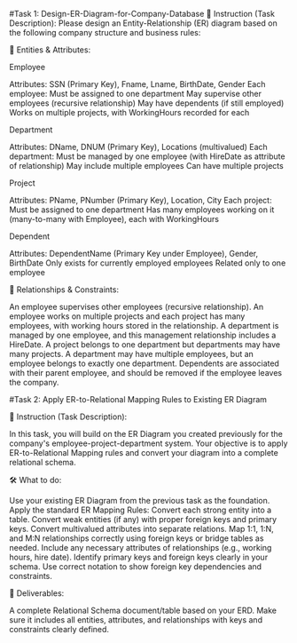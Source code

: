 #Task 1: Design-ER-Diagram-for-Company-Database
📝 Instruction (Task Description):
Please design an Entity-Relationship (ER) diagram based on the following company structure and business rules:


📌 Entities & Attributes:

Employee

Attributes: SSN (Primary Key), Fname, Lname, BirthDate, Gender
Each employee:
Must be assigned to one department
May supervise other employees (recursive relationship)
May have dependents (if still employed)
Works on multiple projects, with WorkingHours recorded for each


Department

Attributes: DName, DNUM (Primary Key), Locations (multivalued)
Each department:
Must be managed by one employee (with HireDate as attribute of relationship)
May include multiple employees
Can have multiple projects


Project

Attributes: PName, PNumber (Primary Key), Location, City
Each project:
Must be assigned to one department
Has many employees working on it (many-to-many with Employee), each with WorkingHours


Dependent

Attributes: DependentName (Primary Key under Employee), Gender, BirthDate
Only exists for currently employed employees
Related only to one employee


🔁 Relationships & Constraints:

An employee supervises other employees (recursive relationship).
An employee works on multiple projects and each project has many employees, with working hours stored in the relationship.
A department is managed by one employee, and this management relationship includes a HireDate.
A project belongs to one department but departments may have many projects.
A department may have multiple employees, but an employee belongs to exactly one department.
Dependents are associated with their parent employee, and should be removed if the employee leaves the company.

#Task 2: Apply ER-to-Relational Mapping Rules to Existing ER Diagram

📝 Instruction (Task Description):

In this task, you will build on the ER Diagram you created previously for the company's employee-project-department system.
Your objective is to apply ER-to-Relational Mapping rules and convert your diagram into a complete relational schema.

🛠️ What to do:

Use your existing ER Diagram from the previous task as the foundation.
Apply the standard ER Mapping Rules:
Convert each strong entity into a table.
Convert weak entities (if any) with proper foreign keys and primary keys.
Convert multivalued attributes into separate relations.
Map 1:1, 1:N, and M:N relationships correctly using foreign keys or bridge tables as needed.
Include any necessary attributes of relationships (e.g., working hours, hire date).
Identify primary keys and foreign keys clearly in your schema.
Use correct notation to show foreign key dependencies and constraints.

📄 Deliverables:

A complete Relational Schema document/table based on your ERD.
Make sure it includes all entities, attributes, and relationships with keys and constraints clearly defined.

